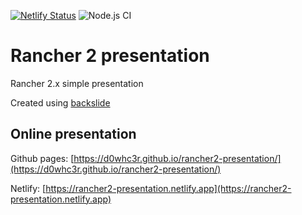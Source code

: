 [![Netlify Status](https://api.netlify.com/api/v1/badges/0fb73ca9-6600-4396-bfd2-9ee1d427fe00/deploy-status)](https://app.netlify.com/sites/rancher2-presentation/deploys)
![Node.js CI](https://github.com/d0whc3r/rancher2-presentation/workflows/Node.js%20CI/badge.svg)

# Rancher 2 presentation

Rancher 2.x simple presentation

Created using [backslide](https://github.com/sinedied/backslide)

## Online presentation

Github pages: [https://d0whc3r.github.io/rancher2-presentation/](https://d0whc3r.github.io/rancher2-presentation/)

Netlify: [https://rancher2-presentation.netlify.app](https://rancher2-presentation.netlify.app)
